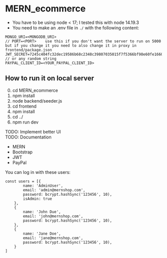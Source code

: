 # MERN_ecommerce
* You have to be using node < 17; I tested this with node 14.19.3
* You need to make an .env file in `./` with the following content:
```
MONGO_URI=<MONGODB_URI>
// PORT=<PORT>    use this if you don't want the server to run on 5000 but if you change it you need to also change it in proxy in frontend/package.json
JWT_SECRET=7245c404fc32dec19586b68c2348c39807035015f7f5366bf98e60fe16601b8c    // or any random string
PAYPAL_CLIENT_ID=<YOUR_PAYPAL_CLIENT_ID>
```
## How to run it on local server
0. cd MERN_ecommerce
1. npm install
6. node backend/seeder.js
2. cd frontend
3. npm install
7. cd ../
8. npm run dev

TODO: Implement better UI <br>
TODO: Documentation

* MERN
* Bootstrap
* JWT
* PayPal

You can log in with these users:

```
const users = [{
        name: 'AdminUser',
        email: 'admin@mernshop.com',
        password: bcrypt.hashSync('123456', 10),
        isAdmin: true
    },
    {
        name: 'John Due',
        email: 'john@mernshop.com',
        password: bcrypt.hashSync('123456', 10),
    },
    {
        name: 'Jane Doe',
        email: 'jane@mernshop.com',
        password: bcrypt.hashSync('123456', 10),
    }
]
```
